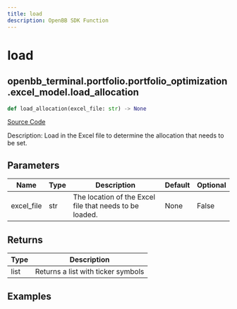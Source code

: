```yaml
---
title: load
description: OpenBB SDK Function
---
```


# load

## openbb_terminal.portfolio.portfolio_optimization.excel_model.load_allocation

```python title='openbb_terminal/portfolio/portfolio_optimization/excel_model.py'
def load_allocation(excel_file: str) -> None
```
[Source Code](https://github.com/OpenBB-finance/OpenBBTerminal/tree/main/openbb_terminal/portfolio/portfolio_optimization/excel_model.py#L54)

Description: Load in the Excel file to determine the allocation that needs to be set.

## Parameters

| Name | Type | Description | Default | Optional |
| ---- | ---- | ----------- | ------- | -------- |
| excel_file | str | The location of the Excel file that needs to be loaded. | None | False |

## Returns

| Type | Description |
| ---- | ----------- |
| list | Returns a list with ticker symbols |

## Examples

